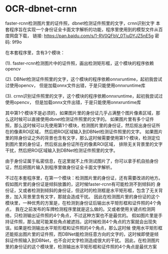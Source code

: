 # OCR-dbnet-crnn
faster-rcnn检测图片里的证件照，dbnet检测证件照里的文字，crnn识别文字
本套程序旨在实现一个身份证全卡面文字解析的功能，程序里使用到的模型文件从百度网盘下载，
链接: https://pan.baidu.com/s/1-RV0QFbV_0TiuDYJZ5nE5g  密码: 9f9o

在本套程序里，含有3个模块：

(1). faster-rcnn检测图片中的证件照，画出检测矩形框，这个模块的程序依赖opencv

(2). DBNet检测证件照里的文字，这个模块的程序依赖onnxruntime，起初我尝试过使用opencv，
但是加载onnx文件出错，于是只能使用onnxruntime库

(3). crnn识别证件照里的文字，这个模块的程序依赖onnxruntime，起初我尝试过使用opencv，
但是加载onnx文件出错，于是只能使用onnxruntime库


其中第1个模块不是必须的，如果图片里的身份证几乎占满整个图片像素区域，那么这时候可以直接使用dbnet检测证件照里的文字的。
如果图片里有多个证件照，那么这时候可以先使用第1个模块，检测图片里的身份证，然后抠出身份证所在的像素ROI区域，
然后把ROI区域输入到DBNet检测证件照里的文字。
如果图片里的除身份证之外的背景也含有文字，那么这时候需要使用第1个模块，检测定位到图片里的身份证，然后抠出身份证所在的像素ROI区域，
排除无关背景里的文字干扰，然后把ROI区域输入到DBNet检测证件照里的文字。

由于身份证属于私密信息，在这里就不上传测试图片了，你可以拿手机自拍身份证，然后把图片输入到程序里做身份证全卡面文字解析。

不过在本套程序里，在第一个模块：检测图片里的身份证，还有需要改进的地方。假如图片里的身份证是倾斜放置的，这时候faster-rcnn有可能检测不到倾斜的
身份证，又或者检测到倾斜的身份证，但这时的检测框是水平矩形框，包含了无关背景，加入背景里含有文字，那就会造成干扰。
因此在检测图片里的身份证的这个模块里，一种优秀的方案是，在检测到身份证后输出水平矩形框和证件照的4个角点，
我在之前发布的车牌检测程序里就是这么做的。又或者使用关键点检测网络，只检测输出证件照的4个角点，不过这种方案也不是最优的。
假如图片里是手持证件照，那么就可能某些角点被遮挡，这时候检测4个角点的方案就会出现失误。如果是检测输出水平矩形框和证件照的4个角点，那么这时候
使用水平矩形框还能抠出图片里的证件照，而DBNet能检测任意方向的文字的，这时候即使是倾斜证件照输入到DBNet，也不会对文字检测造成很大的干扰。
因此，在检测图片里的身份证的这个模块里，检测输出水平矩形框和证件照的4个角点是最优方案
